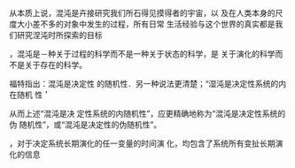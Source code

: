 从本质上说，混沌是卉接研究我们所石得见摸得者的宇宙，以
及在人类本身的尺度大小差不多的对象中发生的过程，所有日常
生活经验与这个世界的真实都是我们研究涅沌时所探索的目标

，混沌是－种关于过程的科学而不是一种关于状态的科学，是
关于演化的科学而不是关于存在的科学。

福特指出：混沌是决定性
的随机性．另一种说法更清楚；“湿沌是决定性系统的内在随机
性＇

从而上述“混沌是决
定性系统的内随机性”，应更精确地称为“混沌是决定性系统的伪
随机性”，或“混沌是决定性的伪随机性”。

，对于决定系统长期演化的任一变量的时间演
化，均包含了系统所有变扯长期演化的信息